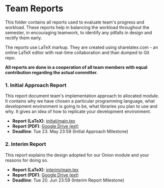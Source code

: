# Team Reports

This folder contains all reports used to evaluate team's progress and workload. These reports help in balancing the workload throughout the semester, in encouraging teamwork, to identify any pitfalls in design and rectify them early.

The reports use LaTeX markup. They are created using sharelatex.com - an online LaTeX editor with real-time collaboration and than dumped to Git repo.

**All reports are done in a cooperation of all team members with equal contribution regarding the actual committer.**

### 1. Initial Approach Report
This report document team's implementation approach to allocated module. It contains why we have chosen a particular programming language, what development environment is going to be, what libraries you plan to use and why. It gives an idea of how to replicate your development environment.
 - **Report (LaTeX)**: [initial/main.tex](initial/main.tex)
 - **Report (PDF)**: [Google Drive (ext)](https://drive.google.com/open?id=0B54N87Pu1jNTOURqZzZpNGhoNTg)
 - **Deadline**: Tue 23. May 23:59 (Initial Approach Milestone)

### 2. Interim Report
This report explains the design adopted for our Onion module and your reasons for doing so.
 - **Report (LaTeX)**: [interim/main.tex](interim/main.tex)
 - **Report (PDF)**: [Google Drive (ext)](https://drive.google.com/open?id=0B54N87Pu1jNTWnJXcEFCekNSTXc)
 - **Deadline**: Tue 20. Jun 23:59 (Interim Report Milestone)
